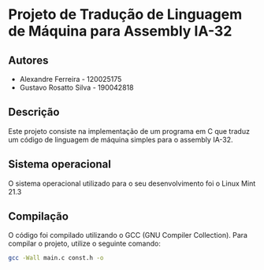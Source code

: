 # Projeto de Tradução de Linguagem de Máquina para Assembly IA-32

## Autores

- Alexandre Ferreira - 120025175
- Gustavo Rosatto Silva - 190042818

## Descrição

Este projeto consiste na implementação de um programa em C que traduz um código de linguagem de máquina simples para o assembly IA-32.

## Sistema operacional
O sistema operacional utilizado para o seu desenvolvimento foi o Linux Mint 21.3

## Compilação

O código foi compilado utilizando o GCC (GNU Compiler Collection). Para compilar o projeto, utilize o seguinte comando:

```bash
gcc -Wall main.c const.h -o

